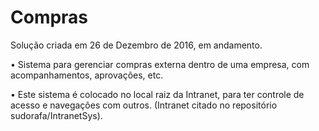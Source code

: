 # Compras
Solução criada em 26 de Dezembro de 2016, em andamento.

•	Sistema para gerenciar compras externa dentro de uma empresa, com acompanhamentos, aprovações, etc.

•	Este sistema é colocado no local raiz da Intranet, para ter controle de acesso e navegações com outros. (Intranet citado no repositório sudorafa/IntranetSys).
